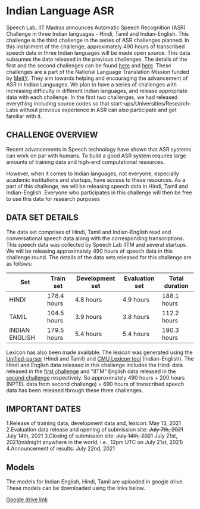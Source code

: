 # Indian Language ASR

Speech Lab, IIT Madras announces Automatic Speech Recognition (ASR) Challenge in three Indian languages - Hindi, Tamil and Indian-English. This challenge is the third challenge in the series of ASR challenges planned. In this installment of the challenge, approximately 490 hours of transcribed speech data in three Indian languages will be made open source. This data subsumes the data released in the previous challenges. The details of the first and the second challenges can be found [here](https://sites.google.com/view/asr-challenge/home) and [here](https://sites.google.com/view/englishasrchallenge/home). These challenges are a part of the National Language Translation Mission funded by [MeitY](https://www.meity.gov.in/). They aim towards helping and encouraging the advancement of ASR in Indian Languages. We plan to have a series of challenges with increasing difficulty in different Indian languages, and release appropriate data with each challenge. In the first two challenges, we had released everything including source codes so that start-ups/Universities/Research-Labs without previous experience in ASR can also participate and get familiar with it.

## CHALLENGE OVERVIEW
Recent advancements in Speech technology have shown that ASR systems can work on par with humans. To build a good ASR system requires large amounts of training data and high-end computational resources.

However, when it comes to Indian languages, not everyone, especially academic institutions and startups, have access to these resources. As a part of this challenge, we will be releasing speech data in Hindi, Tamil and Indian-English. Everyone who participates in this challenge will then be free to use this data for research purposes

## DATA SET DETAILS
The data set comprises of Hindi, Tamil and Indian-English read and conversational speech data along with the corresponding transcriptions. This speech data was collected by Speech Lab IITM and several startups. We will be releasing approximately 490 hours of speech data in this challenge round. The details of the data sets released for this challenge are as follows:

|Set|Train set|Development set|Evaluation set|Total duration|
|---|-------------|------|-----|-------|
|HINDI|178.4 hours|4.8 hours|4.9  hours|188.1 hours|
|TAMIL|104.5 hours|3.9 hours|3.8 hours|112.2 hours|
|INDIAN ENGLISH|179.5 hours|5.4 hours|5.4  hours|190.3 hours|

Lexicon has also been made available. The lexicon was generated using the [Unified-parser](https://www.iitm.ac.in/donlab/tts/unified.php) (Hindi and Tamil) and [CMU Lexicon tool](http://www.speech.cs.cmu.edu/tools/lextool.html) (Indian-English). The Hindi and English data released in this challenge includes the Hindi data released in the [first challenge](https://sites.google.com/view/asr-challenge/home) and "IITM" English data released in the [second challenge](https://sites.google.com/view/englishasrchallenge/home) respectively. So approximately 490 hours + 200 hours (NPTEL data from second challenge) = 690 hours of transcribed speech data has been released through these three challenges.

## IMPORTANT DATES
1.Release of training data, development data and, lexicon: May 13, 2021
2.Evaluation data release and opening of submission site: ~~July 7th, 2021~~ July 14th, 2021
3.Closing of submission site: ~~July 14th, 2021~~ July 21st, 2021(midnight anywhere in the world, i.e., 12pm UTC on July 21st, 2021)
4.Announcement of results: July 22nd, 2021

## Models

The models for Indian English, Hindi, Tamil are uploaded in google drive. These models can be downloaded using the links below.

 [Google drive link](https://drive.google.com/drive/folders/1jvbc-G9O20sVlJSmedqfSl8rR141bCfB?usp=sharing)




